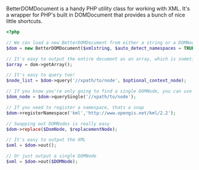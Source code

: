 BetterDOMDocument is a handy PHP utility class for working with XML. It's a wrapper for PHP's built in DOMDocument that provides a bunch of nice little shortcuts. 

```php
<?php

// We can load a new BetterDOMDocument from either a string or a DOMNode object
$dom = new BetterDOMDocument($xmlstring, $auto_detect_namespaces = TRUE);

// It's easy to output the entire document as an array, which is sometimes easier to work with in PHP
$array = dom->getArray();

// It's easy to query too!
$node_list = $dom->query('//xpath/to/node', $optional_context_node);

// If you know you're only going to find a single DOMNode, you can use a querySingle
$dom_node = $dom->querySingle('//xpath/to/node');

// If you need to register a namespace, thats a snap
$dom->registerNamespace('kml','http://www.opengis.net/kml/2.2');

// Swapping out DOMNodes is really easy
$dom->replace($DomNode, $replacementNode);

// It's easy to output the XML
$xml = $dom->out();

// Or just output a single DOMNode
$xml = $dom->out($DOMNode);

